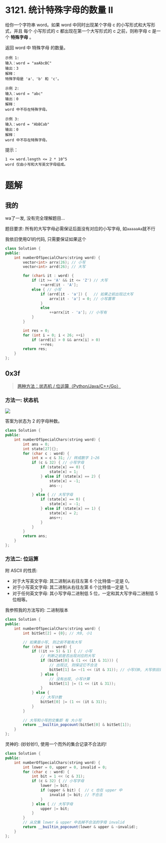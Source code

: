 # 3121. 统计特殊字母的数量 II
给你一个字符串 word。如果 word 中同时出现某个字母 c 的小写形式和大写形式，并且 每个 小写形式的 c 都出现在第一个大写形式的 c 之前，则称字母 c 是一个 **特殊字母** 。

返回 word 中 特殊字母 的数量。

 
```
示例 1:
输入：word = "aaAbcBC"
输出：3
解释：
特殊字母是 'a'、'b' 和 'c'。

示例 2:
输入：word = "abc"
输出：0
解释：
word 中不存在特殊字母。

示例 3:
输入：word = "AbBCab"
输出：0
解释：
word 中不存在特殊字母。
```

提示：
```
1 <= word.length <= 2 * 10^5
word 仅由小写和大写英文字母组成。
```

# 题解
## 我的
wa了一发, 没有完全理解题目...

题目要求: 所有的大写字母必需保证后面没有对应的小写字母, 如`aaaaaAa`就不行

我依旧使用Q1的代码, 只需要保证如果这个

```C++
class Solution {
public:
    int numberOfSpecialChars(string word) {
        vector<int> arrx(26); // 小写
        vector<int> arrd(26); // 大写

        for (char& it : word) {
            if (it >= 'A' && it <= 'Z') // 大写
                ++arrd[it - 'A'];
            else { // 小写
                if (arrd[it - 'a']) {   // 如果之前出现过大写
                    arrx[it - 'a'] = 0; // 小写置零
                }
                else
                    ++arrx[it - 'a']; // 小写有
            }
        }

        int res = 0;
        for (int i = 0; i < 26; ++i)
            if (arrd[i] > 0 && arrx[i] > 0)
                ++res;
        return res;
    }
};
```

## 0x3f
> [两种方法：状态机 / 位运算（Python/Java/C++/Go）](https://leetcode.cn/problems/count-the-number-of-special-characters-ii/solutions/2749235/zhuang-tai-ji-on-yi-ci-bian-li-pythonjav-ajaz)
### 方法一: 状态机

<img src="https://pic.leetcode.cn/1713671840-HgbYWt-394C.png">

答案为状态为 2 的字母种数。

```C++
class Solution {
public:
    int numberOfSpecialChars(string word) {
        int ans = 0;
        int state[27]{};
        for (char c : word) {
            int x = c & 31; // 转成数字 1~26
            if (c & 32) { // 小写字母
                if (state[x] == 0) {
                    state[x] = 1;
                } else if (state[x] == 2) {
                    state[x] = -1;
                    ans--;
                }
            } else { // 大写字母
                if (state[x] == 0) {
                    state[x] = -1;
                } else if (state[x] == 1) {
                    state[x] = 2;
                    ans++;
                }
            }
        }
        return ans;
    }
};
```

### 方法二: 位运算
附 ASCII 的性质:
- 对于大写英文字母: 其二进制从右往左第 6 个比特值一定是 0。
- 对于小写英文字母: 其二进制从右往左第 6 个比特值一定是 1。
- 对于任何英文字母: 其小写字母二进制低 5 位，一定和其大写字母二进制低 5 位相等。

我参照我的方法写的: 二进制版本
```C++
class Solution {
public:
    int numberOfSpecialChars(string word) {
        int bitSet[2] = {0}; // 大0, 小1

        // 如果是小写, 则之前不能有大写
        for (char it : word) {
            if ((it >> 5) & 1) { // 小写
                // 判断之前是否出现对应的大写
                if (bitSet[0] & (1 << (it & 31))) {
                    // 出现过, 则保证它不合法
                    bitSet[1] &= ~(1 << (it & 31)); // 小写归0, 大写依旧是记录之前的状态
                } else {
                    // 没有出现, 小写计算
                    bitSet[1] |= (1 << (it & 31));
                }
            } else {
                // 大写计数
                bitSet[0] |= (1 << (it & 31));
            }
        }
        
        // 大写和小写的交集即 有 大小写
        return __builtin_popcount(bitSet[0] & bitSet[1]);
    }
};
```

灵神的: (妙妙妙!), 使用一个而外的集合记录不合法的!

```C++
class Solution {
public:
    int numberOfSpecialChars(string word) {
        int lower = 0, upper = 0, invalid = 0;
        for (char c : word) {
            int bit = 1 << (c & 31);
            if (c & 32) { // 小写字母
                lower |= bit;
                if (upper & bit) {  // c 也在 upper 中
                    invalid |= bit; // 不合法
                }
            } else { // 大写字母
                upper |= bit;
            }
        }
        // 从交集 lower & upper 中去掉不合法的字母 invalid
        return __builtin_popcount(lower & upper & ~invalid);
    }
};
```

